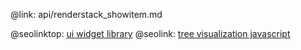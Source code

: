 @link: api/renderstack_showitem.md

@seolinktop: [ui widget library](https://webix.com)
@seolink: [tree visualization javascript](https://webix.com/widget/tree/)